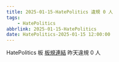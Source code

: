```yaml
---
title: 2025-01-15-HatePolitics 違規 0 人
tags:
    - HatePolitics
abbrlink: 2025-01-15-HatePolitics
date: HatePolitics-2025-01-15 12:00:00
---
```

HatePolitics 板 [板規連結](https://www.ptt.cc/bbs/HatePolitics/M.1617115262.A.D60.html)
昨天違規 0 人
